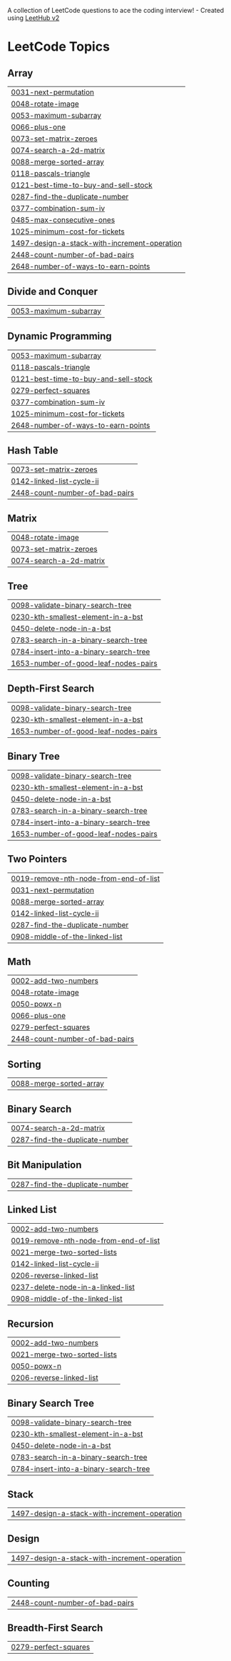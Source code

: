 A collection of LeetCode questions to ace the coding interview! - Created using [LeetHub v2](https://github.com/arunbhardwaj/LeetHub-2.0)
<!---LeetCode Topics Start-->
# LeetCode Topics
## Array
|  |
| ------- |
| [0031-next-permutation](https://github.com/abhiabhishek19/dsapractice/tree/master/0031-next-permutation) |
| [0048-rotate-image](https://github.com/abhiabhishek19/dsapractice/tree/master/0048-rotate-image) |
| [0053-maximum-subarray](https://github.com/abhiabhishek19/dsapractice/tree/master/0053-maximum-subarray) |
| [0066-plus-one](https://github.com/abhiabhishek19/dsapractice/tree/master/0066-plus-one) |
| [0073-set-matrix-zeroes](https://github.com/abhiabhishek19/dsapractice/tree/master/0073-set-matrix-zeroes) |
| [0074-search-a-2d-matrix](https://github.com/abhiabhishek19/dsapractice/tree/master/0074-search-a-2d-matrix) |
| [0088-merge-sorted-array](https://github.com/abhiabhishek19/dsapractice/tree/master/0088-merge-sorted-array) |
| [0118-pascals-triangle](https://github.com/abhiabhishek19/dsapractice/tree/master/0118-pascals-triangle) |
| [0121-best-time-to-buy-and-sell-stock](https://github.com/abhiabhishek19/dsapractice/tree/master/0121-best-time-to-buy-and-sell-stock) |
| [0287-find-the-duplicate-number](https://github.com/abhiabhishek19/dsapractice/tree/master/0287-find-the-duplicate-number) |
| [0377-combination-sum-iv](https://github.com/abhiabhishek19/dsapractice/tree/master/0377-combination-sum-iv) |
| [0485-max-consecutive-ones](https://github.com/abhiabhishek19/dsapractice/tree/master/0485-max-consecutive-ones) |
| [1025-minimum-cost-for-tickets](https://github.com/abhiabhishek19/dsapractice/tree/master/1025-minimum-cost-for-tickets) |
| [1497-design-a-stack-with-increment-operation](https://github.com/abhiabhishek19/dsapractice/tree/master/1497-design-a-stack-with-increment-operation) |
| [2448-count-number-of-bad-pairs](https://github.com/abhiabhishek19/dsapractice/tree/master/2448-count-number-of-bad-pairs) |
| [2648-number-of-ways-to-earn-points](https://github.com/abhiabhishek19/dsapractice/tree/master/2648-number-of-ways-to-earn-points) |
## Divide and Conquer
|  |
| ------- |
| [0053-maximum-subarray](https://github.com/abhiabhishek19/dsapractice/tree/master/0053-maximum-subarray) |
## Dynamic Programming
|  |
| ------- |
| [0053-maximum-subarray](https://github.com/abhiabhishek19/dsapractice/tree/master/0053-maximum-subarray) |
| [0118-pascals-triangle](https://github.com/abhiabhishek19/dsapractice/tree/master/0118-pascals-triangle) |
| [0121-best-time-to-buy-and-sell-stock](https://github.com/abhiabhishek19/dsapractice/tree/master/0121-best-time-to-buy-and-sell-stock) |
| [0279-perfect-squares](https://github.com/abhiabhishek19/dsapractice/tree/master/0279-perfect-squares) |
| [0377-combination-sum-iv](https://github.com/abhiabhishek19/dsapractice/tree/master/0377-combination-sum-iv) |
| [1025-minimum-cost-for-tickets](https://github.com/abhiabhishek19/dsapractice/tree/master/1025-minimum-cost-for-tickets) |
| [2648-number-of-ways-to-earn-points](https://github.com/abhiabhishek19/dsapractice/tree/master/2648-number-of-ways-to-earn-points) |
## Hash Table
|  |
| ------- |
| [0073-set-matrix-zeroes](https://github.com/abhiabhishek19/dsapractice/tree/master/0073-set-matrix-zeroes) |
| [0142-linked-list-cycle-ii](https://github.com/abhiabhishek19/dsapractice/tree/master/0142-linked-list-cycle-ii) |
| [2448-count-number-of-bad-pairs](https://github.com/abhiabhishek19/dsapractice/tree/master/2448-count-number-of-bad-pairs) |
## Matrix
|  |
| ------- |
| [0048-rotate-image](https://github.com/abhiabhishek19/dsapractice/tree/master/0048-rotate-image) |
| [0073-set-matrix-zeroes](https://github.com/abhiabhishek19/dsapractice/tree/master/0073-set-matrix-zeroes) |
| [0074-search-a-2d-matrix](https://github.com/abhiabhishek19/dsapractice/tree/master/0074-search-a-2d-matrix) |
## Tree
|  |
| ------- |
| [0098-validate-binary-search-tree](https://github.com/abhiabhishek19/dsapractice/tree/master/0098-validate-binary-search-tree) |
| [0230-kth-smallest-element-in-a-bst](https://github.com/abhiabhishek19/dsapractice/tree/master/0230-kth-smallest-element-in-a-bst) |
| [0450-delete-node-in-a-bst](https://github.com/abhiabhishek19/dsapractice/tree/master/0450-delete-node-in-a-bst) |
| [0783-search-in-a-binary-search-tree](https://github.com/abhiabhishek19/dsapractice/tree/master/0783-search-in-a-binary-search-tree) |
| [0784-insert-into-a-binary-search-tree](https://github.com/abhiabhishek19/dsapractice/tree/master/0784-insert-into-a-binary-search-tree) |
| [1653-number-of-good-leaf-nodes-pairs](https://github.com/abhiabhishek19/dsapractice/tree/master/1653-number-of-good-leaf-nodes-pairs) |
## Depth-First Search
|  |
| ------- |
| [0098-validate-binary-search-tree](https://github.com/abhiabhishek19/dsapractice/tree/master/0098-validate-binary-search-tree) |
| [0230-kth-smallest-element-in-a-bst](https://github.com/abhiabhishek19/dsapractice/tree/master/0230-kth-smallest-element-in-a-bst) |
| [1653-number-of-good-leaf-nodes-pairs](https://github.com/abhiabhishek19/dsapractice/tree/master/1653-number-of-good-leaf-nodes-pairs) |
## Binary Tree
|  |
| ------- |
| [0098-validate-binary-search-tree](https://github.com/abhiabhishek19/dsapractice/tree/master/0098-validate-binary-search-tree) |
| [0230-kth-smallest-element-in-a-bst](https://github.com/abhiabhishek19/dsapractice/tree/master/0230-kth-smallest-element-in-a-bst) |
| [0450-delete-node-in-a-bst](https://github.com/abhiabhishek19/dsapractice/tree/master/0450-delete-node-in-a-bst) |
| [0783-search-in-a-binary-search-tree](https://github.com/abhiabhishek19/dsapractice/tree/master/0783-search-in-a-binary-search-tree) |
| [0784-insert-into-a-binary-search-tree](https://github.com/abhiabhishek19/dsapractice/tree/master/0784-insert-into-a-binary-search-tree) |
| [1653-number-of-good-leaf-nodes-pairs](https://github.com/abhiabhishek19/dsapractice/tree/master/1653-number-of-good-leaf-nodes-pairs) |
## Two Pointers
|  |
| ------- |
| [0019-remove-nth-node-from-end-of-list](https://github.com/abhiabhishek19/dsapractice/tree/master/0019-remove-nth-node-from-end-of-list) |
| [0031-next-permutation](https://github.com/abhiabhishek19/dsapractice/tree/master/0031-next-permutation) |
| [0088-merge-sorted-array](https://github.com/abhiabhishek19/dsapractice/tree/master/0088-merge-sorted-array) |
| [0142-linked-list-cycle-ii](https://github.com/abhiabhishek19/dsapractice/tree/master/0142-linked-list-cycle-ii) |
| [0287-find-the-duplicate-number](https://github.com/abhiabhishek19/dsapractice/tree/master/0287-find-the-duplicate-number) |
| [0908-middle-of-the-linked-list](https://github.com/abhiabhishek19/dsapractice/tree/master/0908-middle-of-the-linked-list) |
## Math
|  |
| ------- |
| [0002-add-two-numbers](https://github.com/abhiabhishek19/dsapractice/tree/master/0002-add-two-numbers) |
| [0048-rotate-image](https://github.com/abhiabhishek19/dsapractice/tree/master/0048-rotate-image) |
| [0050-powx-n](https://github.com/abhiabhishek19/dsapractice/tree/master/0050-powx-n) |
| [0066-plus-one](https://github.com/abhiabhishek19/dsapractice/tree/master/0066-plus-one) |
| [0279-perfect-squares](https://github.com/abhiabhishek19/dsapractice/tree/master/0279-perfect-squares) |
| [2448-count-number-of-bad-pairs](https://github.com/abhiabhishek19/dsapractice/tree/master/2448-count-number-of-bad-pairs) |
## Sorting
|  |
| ------- |
| [0088-merge-sorted-array](https://github.com/abhiabhishek19/dsapractice/tree/master/0088-merge-sorted-array) |
## Binary Search
|  |
| ------- |
| [0074-search-a-2d-matrix](https://github.com/abhiabhishek19/dsapractice/tree/master/0074-search-a-2d-matrix) |
| [0287-find-the-duplicate-number](https://github.com/abhiabhishek19/dsapractice/tree/master/0287-find-the-duplicate-number) |
## Bit Manipulation
|  |
| ------- |
| [0287-find-the-duplicate-number](https://github.com/abhiabhishek19/dsapractice/tree/master/0287-find-the-duplicate-number) |
## Linked List
|  |
| ------- |
| [0002-add-two-numbers](https://github.com/abhiabhishek19/dsapractice/tree/master/0002-add-two-numbers) |
| [0019-remove-nth-node-from-end-of-list](https://github.com/abhiabhishek19/dsapractice/tree/master/0019-remove-nth-node-from-end-of-list) |
| [0021-merge-two-sorted-lists](https://github.com/abhiabhishek19/dsapractice/tree/master/0021-merge-two-sorted-lists) |
| [0142-linked-list-cycle-ii](https://github.com/abhiabhishek19/dsapractice/tree/master/0142-linked-list-cycle-ii) |
| [0206-reverse-linked-list](https://github.com/abhiabhishek19/dsapractice/tree/master/0206-reverse-linked-list) |
| [0237-delete-node-in-a-linked-list](https://github.com/abhiabhishek19/dsapractice/tree/master/0237-delete-node-in-a-linked-list) |
| [0908-middle-of-the-linked-list](https://github.com/abhiabhishek19/dsapractice/tree/master/0908-middle-of-the-linked-list) |
## Recursion
|  |
| ------- |
| [0002-add-two-numbers](https://github.com/abhiabhishek19/dsapractice/tree/master/0002-add-two-numbers) |
| [0021-merge-two-sorted-lists](https://github.com/abhiabhishek19/dsapractice/tree/master/0021-merge-two-sorted-lists) |
| [0050-powx-n](https://github.com/abhiabhishek19/dsapractice/tree/master/0050-powx-n) |
| [0206-reverse-linked-list](https://github.com/abhiabhishek19/dsapractice/tree/master/0206-reverse-linked-list) |
## Binary Search Tree
|  |
| ------- |
| [0098-validate-binary-search-tree](https://github.com/abhiabhishek19/dsapractice/tree/master/0098-validate-binary-search-tree) |
| [0230-kth-smallest-element-in-a-bst](https://github.com/abhiabhishek19/dsapractice/tree/master/0230-kth-smallest-element-in-a-bst) |
| [0450-delete-node-in-a-bst](https://github.com/abhiabhishek19/dsapractice/tree/master/0450-delete-node-in-a-bst) |
| [0783-search-in-a-binary-search-tree](https://github.com/abhiabhishek19/dsapractice/tree/master/0783-search-in-a-binary-search-tree) |
| [0784-insert-into-a-binary-search-tree](https://github.com/abhiabhishek19/dsapractice/tree/master/0784-insert-into-a-binary-search-tree) |
## Stack
|  |
| ------- |
| [1497-design-a-stack-with-increment-operation](https://github.com/abhiabhishek19/dsapractice/tree/master/1497-design-a-stack-with-increment-operation) |
## Design
|  |
| ------- |
| [1497-design-a-stack-with-increment-operation](https://github.com/abhiabhishek19/dsapractice/tree/master/1497-design-a-stack-with-increment-operation) |
## Counting
|  |
| ------- |
| [2448-count-number-of-bad-pairs](https://github.com/abhiabhishek19/dsapractice/tree/master/2448-count-number-of-bad-pairs) |
## Breadth-First Search
|  |
| ------- |
| [0279-perfect-squares](https://github.com/abhiabhishek19/dsapractice/tree/master/0279-perfect-squares) |
<!---LeetCode Topics End-->